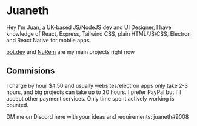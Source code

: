 # Juaneth
Hey I'm Juan, a UK-based JS/NodeJS dev and UI Designer, I have knowledge of React, Express, Tailwind CSS, plain HTML/JS/CSS, Electron and React Native for mobile apps.

[bot.dev](https://github.com/juaneth/bot.dev) and [NuRem](https://github.com/juaneth/NuRem) are my main projects right now

## Commisions
I charge by hour $4.50 and usually websites/electron apps only take 2-3 hours, and big projects can take up to 30 hours. I prefer PayPal but I'll accept other payment services. Only time spent actively working is counted.

DM me on Discord here with your ideas and requirements: juaneth#9008
